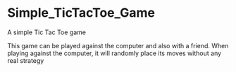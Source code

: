 # Simple_TicTacToe_Game
A simple Tic Tac Toe game

This game can be played against the computer and also with a friend.
When playing against the computer, it will randomly place its moves without any real strategy

